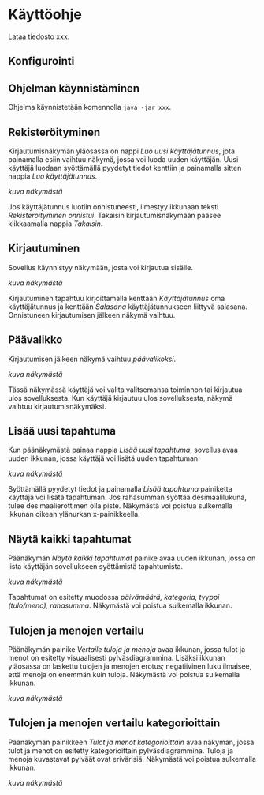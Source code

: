 # Käyttöohje

Lataa tiedosto xxx.

## Konfigurointi

## Ohjelman käynnistäminen

Ohjelma käynnistetään komennolla `java -jar xxx`.

## Rekisteröityminen

Kirjautumisnäkymän yläosassa on nappi *Luo uusi käyttäjätunnus*, jota painamalla esiin vaihtuu näkymä, jossa voi luoda uuden käyttäjän. Uusi käyttäjä luodaan syöttämällä pyydetyt tiedot kenttiin ja painamalla sitten nappia *Luo käyttäjätunnus*.

*kuva näkymästä*

Jos käyttäjätunnus luotiin onnistuneesti, ilmestyy ikkunaan teksti *Rekisteröityminen onnistui*. Takaisin kirjautumisnäkymään pääsee klikkaamalla nappia *Takaisin*.

## Kirjautuminen

Sovellus käynnistyy näkymään, josta voi kirjautua sisälle.

*kuva näkymästä*

Kirjautuminen tapahtuu kirjoittamalla kenttään *Käyttäjätunnus* oma käyttäjätunnus ja kenttään *Salasana* käyttäjätunnukseen liittyvä salasana. Onnistuneen kirjautumisen jälkeen näkymä vaihtuu.

## Päävalikko

Kirjautumisen jälkeen näkymä vaihtuu *päävalikoksi*.

*kuva näkymästä*

Tässä näkymässä käyttäjä voi valita valitsemansa toiminnon tai kirjautua ulos sovelluksesta. Kun käyttäjä kirjautuu ulos sovelluksesta, näkymä vaihtuu kirjautumisnäkymäksi.

## Lisää uusi tapahtuma

Kun päänäkymästä painaa nappia *Lisää uusi tapahtuma*, sovellus avaa uuden ikkunan, jossa käyttäjä voi lisätä uuden tapahtuman.

*kuva näkymästä*

Syöttämällä pyydetyt tiedot ja painamalla *Lisää tapahtuma* painiketta käyttäjä voi lisätä tapahtuman. Jos rahasumman syöttää desimaalilukuna, tulee desimaalierottimen olla piste. Näkymästä voi poistua sulkemalla ikkunan oikean ylänurkan x-painikkeella.

## Näytä kaikki tapahtumat

Päänäkymän *Näytä kaikki tapahtumat* painike avaa uuden ikkunan, jossa on lista käyttäjän sovellukseen syöttämistä tapahtumista.

*kuva näkymästä*

Tapahtumat on esitetty muodossa *päivämäärä, kategoria, tyyppi (tulo/meno), rahasumma*. Näkymästä voi poistua sulkemalla ikkunan.

## Tulojen ja menojen vertailu

Päänäkymän painike *Vertaile tuloja ja menoja* avaa ikkunan, jossa tulot ja menot on esitetty visuaalisesti pylväsdiagrammina. Lisäksi ikkunan yläosassa on laskettu tulojen ja menojen erotus; negatiivinen luku ilmaisee, että menoja on enemmän kuin tuloja. Näkymästä voi poistua sulkemalla ikkunan.

*kuva näkymästä*

## Tulojen ja menojen vertailu kategorioittain

Päänäkymän painikkeen *Tulot ja menot kategorioittain* avaa näkymän, jossa tulot ja menot on esitetty kategorioittain pylväsdiagrammina. Tuloja ja menoja kuvastavat pylväät ovat erivärisiä. Näkymästä voi poistua sulkemalla ikkunan.

*kuva näkymästä*
